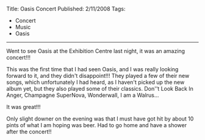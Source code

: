 Title: Oasis Concert
Published: 2/11/2008
Tags:
- Concert
- Music
- Oasis
---

Went to see Oasis at the Exhibition Centre last night, it was an amazing concert!!!

This was the first time that I had seen Oasis, and I was really looking forward to it, and they didn't disappoint!!! They played a few of their new songs, which unfortunately I had heard, as I haven't picked up the new album yet, but they also played some of their classics. Don''t Look Back In Anger, Champagne SuperNova, Wonderwall, I am a Walrus...

It was great!!!

Only slight downer on the evening was that I must have got hit by about 10 pints of what I am hoping was beer. Had to go home and have a shower after the concert!!
